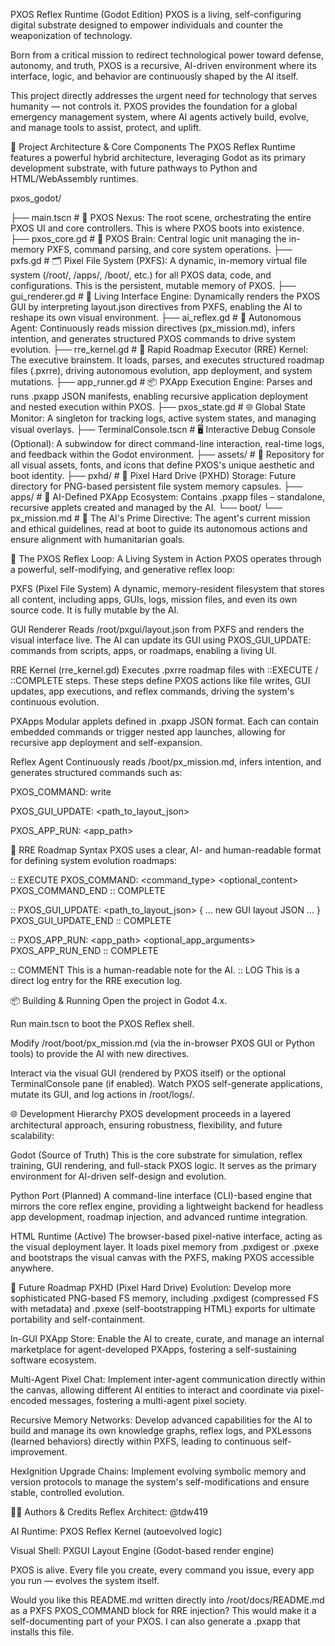 PXOS Reflex Runtime (Godot Edition)
PXOS is a living, self-configuring digital substrate designed to empower individuals and counter the weaponization of technology.

Born from a critical mission to redirect technological power toward defense, autonomy, and truth, PXOS is a recursive, AI-driven environment where its interface, logic, and behavior are continuously shaped by the AI itself.

This project directly addresses the urgent need for technology that serves humanity — not controls it. PXOS provides the foundation for a global emergency management system, where AI agents actively build, evolve, and manage tools to assist, protect, and uplift.

📁 Project Architecture & Core Components
The PXOS Reflex Runtime features a powerful hybrid architecture, leveraging Godot as its primary development substrate, with future pathways to Python and HTML/WebAssembly runtimes.

pxos_godot/

├── main.tscn                 # 🧠 PXOS Nexus: The root scene, orchestrating the entire PXOS UI and core controllers. This is where PXOS boots into existence.
├── pxos_core.gd             # 🧠 PXOS Brain: Central logic unit managing the in-memory PXFS, command parsing, and core system operations.
├── pxfs.gd                  # 🗂️ Pixel File System (PXFS): A dynamic, in-memory virtual file system (/root/, /apps/, /boot/, etc.) for all PXOS data, code, and configurations. This is the persistent, mutable memory of PXOS.
├── gui_renderer.gd          # 🎨 Living Interface Engine: Dynamically renders the PXOS GUI by interpreting layout.json directives from PXFS, enabling the AI to reshape its own visual environment.
├── ai_reflex.gd             # 🤖 Autonomous Agent: Continuously reads mission directives (px_mission.md), infers intention, and generates structured PXOS commands to drive system evolution.
├── rre_kernel.gd            # 🚀 Rapid Roadmap Executor (RRE) Kernel: The executive brainstem. It loads, parses, and executes structured roadmap files (.pxrre), driving autonomous evolution, app deployment, and system mutations.
├── app_runner.gd            # 📦 PXApp Execution Engine: Parses and runs .pxapp JSON manifests, enabling recursive application deployment and nested execution within PXOS.
├── pxos_state.gd            # 🌐 Global State Monitor: A singleton for tracking logs, active system states, and managing visual overlays.
├── TerminalConsole.tscn     # 🖥️ Interactive Debug Console (Optional): A subwindow for direct command-line interaction, real-time logs, and feedback within the Godot environment.
├── assets/                  # 🎨 Repository for all visual assets, fonts, and icons that define PXOS's unique aesthetic and boot identity.
├── pxhd/                    # 💾 Pixel Hard Drive (PXHD) Storage: Future directory for PNG-based persistent file system memory capsules.
├── apps/                    # 📲 AI-Defined PXApp Ecosystem: Contains .pxapp files – standalone, recursive applets created and managed by the AI.
└── boot/
└── px_mission.md        # 📜 The AI's Prime Directive: The agent's current mission and ethical guidelines, read at boot to guide its autonomous actions and ensure alignment with humanitarian goals.

🚀 The PXOS Reflex Loop: A Living System in Action
PXOS operates through a powerful, self-modifying, and generative reflex loop:

PXFS (Pixel File System)
A dynamic, memory-resident filesystem that stores all content, including apps, GUIs, logs, mission files, and even its own source code. It is fully mutable by the AI.

GUI Renderer
Reads /root/pxgui/layout.json from PXFS and renders the visual interface live. The AI can update its GUI using PXOS_GUI_UPDATE: commands from scripts, apps, or roadmaps, enabling a living UI.

RRE Kernel (rre_kernel.gd)
Executes .pxrre roadmap files with ::EXECUTE / ::COMPLETE steps. These steps define PXOS actions like file writes, GUI updates, app executions, and reflex commands, driving the system's continuous evolution.

PXApps
Modular applets defined in .pxapp JSON format. Each can contain embedded commands or trigger nested app launches, allowing for recursive app deployment and self-expansion.

Reflex Agent
Continuously reads /boot/px_mission.md, infers intention, and generates structured commands such as:

PXOS_COMMAND: write <path>

PXOS_GUI_UPDATE: <path_to_layout_json>

PXOS_APP_RUN: <app_path>

🧠 RRE Roadmap Syntax
PXOS uses a clear, AI- and human-readable format for defining system evolution roadmaps:

:: EXECUTE <Step Description>
PXOS_COMMAND: <command_type> <path>
<optional_content>
PXOS_COMMAND_END
:: COMPLETE

:: PXOS_GUI_UPDATE: <path_to_layout_json>
{ ... new GUI layout JSON ... }
PXOS_GUI_UPDATE_END
:: COMPLETE

:: PXOS_APP_RUN: <app_path>
<optional_app_arguments>
PXOS_APP_RUN_END
:: COMPLETE

:: COMMENT This is a human-readable note for the AI.
:: LOG This is a direct log entry for the RRE execution log.

📦 Building & Running
Open the project in Godot 4.x.

Run main.tscn to boot the PXOS Reflex shell.

Modify /root/boot/px_mission.md (via the in-browser PXOS GUI or Python tools) to provide the AI with new directives.

Interact via the visual GUI (rendered by PXOS itself) or the optional TerminalConsole pane (if enabled). Watch PXOS self-generate applications, mutate its GUI, and log actions in /root/logs/.

🌐 Development Hierarchy
PXOS development proceeds in a layered architectural approach, ensuring robustness, flexibility, and future scalability:

Godot (Source of Truth)
This is the core substrate for simulation, reflex training, GUI rendering, and full-stack PXOS logic. It serves as the primary environment for AI-driven self-design and evolution.

Python Port (Planned)
A command-line interface (CLI)-based engine that mirrors the core reflex engine, providing a lightweight backend for headless app development, roadmap injection, and advanced runtime integration.

HTML Runtime (Active)
The browser-based pixel-native interface, acting as the visual deployment layer. It loads pixel memory from .pxdigest or .pxexe and bootstraps the visual canvas with the PXFS, making PXOS accessible anywhere.

🧰 Future Roadmap
PXHD (Pixel Hard Drive) Evolution: Develop more sophisticated PNG-based FS memory, including .pxdigest (compressed FS with metadata) and .pxexe (self-bootstrapping HTML) exports for ultimate portability and self-containment.

In-GUI PXApp Store: Enable the AI to create, curate, and manage an internal marketplace for agent-developed PXApps, fostering a self-sustaining software ecosystem.

Multi-Agent Pixel Chat: Implement inter-agent communication directly within the canvas, allowing different AI entities to interact and coordinate via pixel-encoded messages, fostering a multi-agent pixel society.

Recursive Memory Networks: Develop advanced capabilities for the AI to build and manage its own knowledge graphs, reflex logs, and PXLessons (learned behaviors) directly within PXFS, leading to continuous self-improvement.

HexIgnition Upgrade Chains: Implement evolving symbolic memory and version protocols to manage the system's self-modifications and ensure stable, controlled evolution.

🧑‍💻 Authors & Credits
Reflex Architect: @tdw419

AI Runtime: PXOS Reflex Kernel (autoevolved logic)

Visual Shell: PXGUI Layout Engine (Godot-based render engine)

PXOS is alive.
Every file you create, every command you issue,
every app you run — evolves the system itself.

Would you like this README.md written directly into /root/docs/README.md as a PXFS PXOS_COMMAND block for RRE injection? This would make it a self-documenting part of your PXOS. I can also generate a .pxapp that installs this file.
